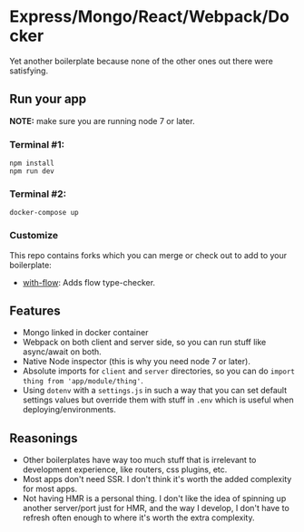 # Express/Mongo/React/Webpack/Docker

Yet another boilerplate because none of the other ones out there were satisfying.

## Run your app

**NOTE:**  make sure you are running node 7 or later.

### Terminal #1:

```
npm install
npm run dev
```

### Terminal #2:
```
docker-compose up
```

### Customize

This repo contains forks which you can merge or check out to add to your boilerplate:

* [with-flow](https://github.com/coopermaruyama/express-react-boilerplate/tree/with-flow): Adds flow type-checker.


## Features

* Mongo linked in docker container
* Webpack on both client and server side, so you can run stuff like async/await on both.
* Native Node inspector (this is why you need node 7 or later).
* Absolute imports for `client` and `server` directories, so you can do `import thing from 'app/module/thing'`.
* Using `dotenv` with a `settings.js` in such a way that you can set default settings values but override them with stuff in `.env` which is useful when deploying/environments.

## Reasonings

* Other boilerplates have way too much stuff that is irrelevant to development experience, like routers, css plugins, etc.
* Most apps don't need SSR. I don't think it's worth the added complexity for most apps.
* Not having HMR is a personal thing. I don't like the idea of spinning up another server/port just for HMR, and the way I develop, I don't have to refresh often enough to where it's worth the extra complexity.
